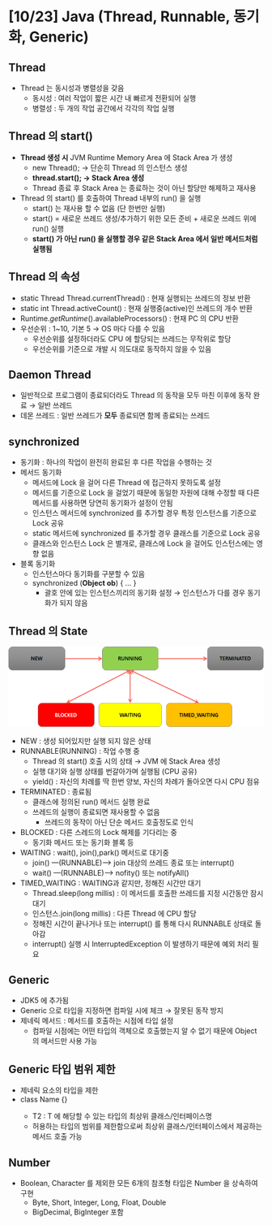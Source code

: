 # [10/23] Java (Thread, Runnable, 동기화, Generic)

## Thread

- Thread 는 동시성과 병렬성을 갖음
    - 동시성 : 여러 작업이 짧은 시간 내 빠르게 전환되어 실행
    - 병렬성 : 두 개의 작업 공간에서 각각의 작업 실행

## Thread 의 start()

- **Thread 생성 시** JVM Runtime Memory Area 에 Stack Area 가 생성
    - new Thread(); → 단순히 Thread 의 인스턴스 생성
    - **thread.start(); → Stack Area 생성**
    - Thread 종료 후 Stack Area 는 종료하는 것이 아닌 할당만 해제하고 재사용
- Thread 의 start() 를 호출하여 Thread 내부의 run() 을 실행
    - start() 는 재사용 할 수 없음 (단 한번만 실행)
    - start() = 새로운 쓰레드 생성/추가하기 위한 모든 준비 + 새로운 쓰레드 위에 run() 실행
    - **start() 가 아닌 run() 을 실행할 경우 같은 Stack Area 에서 일반 메서드처럼 실행됨**

## Thread 의 속성

- static Thread Thread.currentThread() : 현재 실행되는 쓰레드의 정보 반환
- static int Thread.activeCount() : 현재 실행중(active)인 쓰레드의 개수 반환
- Runtime.*getRuntime*().availableProcessors() : 현재 PC 의 CPU 반환
- 우선순위 : 1~10, 기본 5 → OS 마다 다를 수 있음
    - 우선순위를 설정하더라도 CPU 에 할당되는 쓰레드는 무작위로 할당
    - 우선순위를 기준으로 개발 시 의도대로 동작하지 않을 수 있음

## Daemon Thread

- 일반적으로 프로그램이 종료되더라도 Thread 의 동작을 모두 마친 이후에 동작 완료 → 일반 쓰레드
- 데몬 쓰레드 : 일반 쓰레드가 **모두** 종료되면 함께 종료되는 쓰레드

## synchronized

- 동기화 : 하나의 작업이 완전히 완료된 후 다른 작업을 수행하는 것
- 메서드 동기화
    - 메서드에 Lock 을 걸어 다른 Thread 에 접근하지 못하도록 설정
    - 메서드를 기준으로 Lock 을 걸었기 때문에 동일한 자원에 대해 수정할 때 다른 메서드를 사용하면 당연히 동기화가 설정이 안됨
    - 인스턴스 메서드에 synchronized 를 추가할 경우 특정 인스턴스를 기준으로 Lock 공유
    - static 메서드에 synchronized 를 추가할 경우 클래스를 기준으로 Lock 공유
    - 클래스와 인스턴스 Lock 은 별개로, 클래스에 Lock 을 걸어도 인스턴스에는 영향 없음
- 블록 동기화
    - 인스턴스마다 동기화를 구분할 수 있음
    - synchronized (**Object ob**) { … }
        - 괄호 안에 있는 인스턴스끼리의 동기화 설정 → 인스턴스가 다를 경우 동기화가 되지 않음

## Thread 의 State

![](./docs/8.png)

- NEW : 생성 되어있지만 실행 되지 않은 상태
- RUNNABLE(RUNNING) : 작업 수행 중
    - Thread 의 start() 호출 시의 상태 → JVM 에 Stack Area 생성
    - 실행 대기와 실행 상태를 번갈아가며 실행됨 (CPU 공유)
    - yield() : 자신의 차례를 딱 한번 양보, 자신의 차례가 돌아오면 다시 CPU 점유
- TERMINATED : 종료됨
    - 클래스에 정의된 run() 메서드 실행 완료
    - 쓰레드의 실행이 종료되면 재사용할 수 없음
        - 쓰레드의 동작이 아닌 단순 메서드 호출정도로 인식
- BLOCKED : 다른 스레드의 Lock 해제를 기다리는 중
    - 동기화 메서드 또는 동기화 블록 등
- WAITING : wait(), join(),park() 메서드로 대기중
    - join() —(RUNNABLE)—> join 대상의 쓰레드 종료 또는 interrupt()
    - wait() —(RUNNABLE)—> nofity() 또는 notifyAll()
- TIMED_WAITING : WAITING과 같지만, 정해진 시간만 대기
    - Thread.sleep(long millis) : 이 메서드를 호출한 쓰레드를 지정 시간동안 잠시 대기
    - 인스턴스.join(long millis) : 다른 Thread 에 CPU 할당
    - 정해진 시간이 끝나거나 또는 interrupt() 를 통해 다시 RUNNABLE 상태로 돌아감
    - interrupt() 실행 시 InterruptedException 이 발생하기 때문에 예외 처리 필요

## Generic

- JDK5 에 추가됨
- Generic 으로 타입을 지정하면 컴파일 시에 체크 → 잘못된 동작 방지
- 제네릭 메서드 : 메서드를 호출하는 시점에 타입 설정
    - 컴파일 시점에는 어떤 타입의 객체으로 호출했는지 알 수 없기 때문에 Object 의 메서드만 사용 가능

## Generic 타입 범위 제한

- 제네릭 요소의 타입을 제한
- class Name <T extends T2> {}
    - T2 : T 에 해당할 수 있는 타입의 최상위 클래스/인터페이스명
    - 허용하는 타입의 범위를 제한함으로써 최상위 클래스/인터페이스에서 제공하는 메서드 호출 가능

## Number

- Boolean, Character 를 제외한 모든 6개의 참조형 타입은 Number 을 상속하여 구현
    - Byte, Short, Integer, Long, Float, Double
    - BigDecimal, BigInteger 포함
